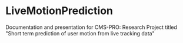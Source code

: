 # LiveMotionPrediction
Documentation and presentation for CMS-PRO: Research Project titled "Short term prediction of user motion from live tracking data"

